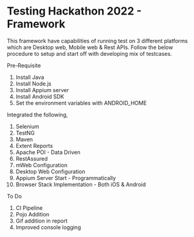 # Testing Hackathon 2022 - Framework

This framework have capabilities of running test on 3 different platforms which are Desktop web, Mobile web & Rest APIs. Follow the below procedure to setup and start off with developing mix of testcases.

Pre-Requisite
1. Install Java
2. Install Node.js
3. Install Appium server
4. Install Android SDK
5. Set the environment variables with ANDROID_HOME 

Integrated the following,
1. Selenium
2. TestNG
3. Maven
4. Extent Reports
5. Apache POI - Data Driven
6. RestAssured
7. mWeb Configuration
8. Desktop Web Configuration
9. Appium Server Start - Programmatically
10. Browser Stack Implementation - Both iOS & Android

To Do
1. CI Pipeline
3. Pojo Addition
4. Gif addition in report
5. Improved console logging
